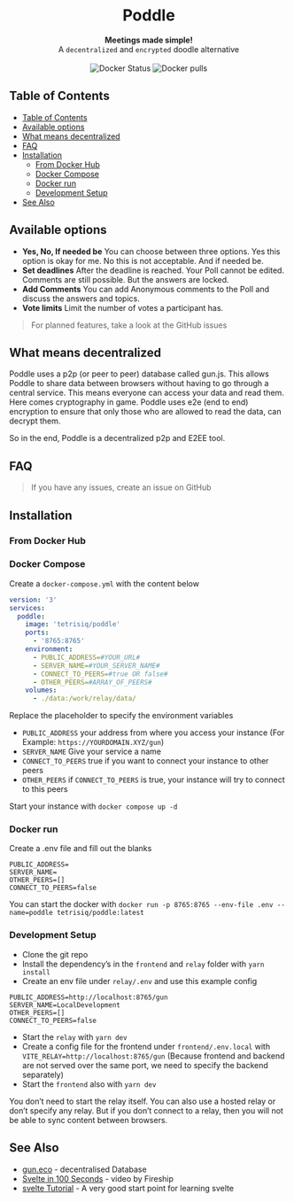 <h1 align="center">Poddle</h1>

<div align="center">
  <strong>Meetings made simple! </strong>
</div>
<div align="center">
  A <code>decentralized</code> and <code>encrypted</code> doodle alternative
</div>

<br />
<!-- badges -->
<div align="center">
  <!-- Build Status -->
    <img src="https://img.shields.io/docker/v/tetrisiq/poddle?logo=docker&style=flat-square"
      alt="Docker Status" />
  <!-- Docker pulls -->
    <img src="https://img.shields.io/docker/pulls/tetrisiq/poddle?logo=docker&style=flat-square"
      alt="Docker pulls" />
</div>

## Table of Contents

- [Table of Contents](#table-of-contents)
- [Available options](#available-options)
- [What means decentralized](#what-means-decentralized)
- [FAQ](#faq)
- [Installation](#installation)
  - [From Docker Hub](#from-docker-hub)
  - [Docker Compose](#docker-compose)
  - [Docker run](#docker-run)
  - [Development Setup](#development-setup)
- [See Also](#see-also)

## Available options

- **Yes, No, If needed be** You can choose between three options. Yes this option is okay for me. No this is not acceptable. And if needed be.
- **Set deadlines** After the deadline is reached. Your Poll cannot be edited. Comments are still possible. But the answers are locked.
- **Add Comments** You can add Anonymous comments to the Poll and discuss the answers and topics.
- **Vote limits** Limit the number of votes a participant has.

> For planned features, take a look at the GitHub issues

## What means decentralized

Poddle uses a p2p (or peer to peer) database called gun.js. This allows Poddle to share data between browsers without having to go through a central service. This means everyone can access your data and read them. Here comes cryptography in game. Poddle uses e2e (end to end) encryption to ensure that only those who are allowed to read the data, can decrypt them.

So in the end, Poddle is a decentralized p2p and E2EE tool.

## FAQ

> If you have any issues, create an issue on GitHub

## Installation

### From Docker Hub

### Docker Compose

Create a `docker-compose.yml` with the content below

```yaml
version: '3'
services:
  poddle:
    image: 'tetrisiq/poddle'
    ports:
      - '8765:8765'
    environment:
      - PUBLIC_ADDRESS=#YOUR_URL#
      - SERVER_NAME=#YOUR_SERVER_NAME#
      - CONNECT_TO_PEERS=#true OR false#
      - OTHER_PEERS=#ARRAY_OF_PEERS#
    volumes:
      - ./data:/work/relay/data/
```

Replace the placeholder to specify the environment variables

- `PUBLIC_ADDRESS` your address from where you access your instance (For Example: `https://YOURDOMAIN.XYZ/gun`)
- `SERVER_NAME` Give your service a name
- `CONNECT_TO_PEERS` true if you want to connect your instance to other peers
- `OTHER_PEERS` if `CONNECT_TO_PEERS` is true, your instance will try to connect to this peers

Start your instance with `docker compose up -d`

### Docker run

Create a .env file and fill out the blanks

```
PUBLIC_ADDRESS=
SERVER_NAME=
OTHER_PEERS=[]
CONNECT_TO_PEERS=false
```

You can start the docker with `docker run -p 8765:8765 --env-file .env --name=poddle tetrisiq/poddle:latest`

### Development Setup

- Clone the git repo
- Install the dependency’s in the `frontend` and `relay` folder with `yarn install`
- Create an env file under `relay/.env` and use this example config

```
PUBLIC_ADDRESS=http://localhost:8765/gun
SERVER_NAME=LocalDevelopment
OTHER_PEERS=[]
CONNECT_TO_PEERS=false
```

- Start the `relay` with `yarn dev`
- Create a config file for the frontend under `frontend/.env.local` with `VITE_RELAY=http://localhost:8765/gun` (Because frontend and backend are not served over the same port, we need to specify the backend separately)
- Start the `frontend` also with `yarn dev`

You don’t need to start the relay itself. You can also use a hosted relay or don’t specify any relay. But if you don’t connect to a relay, then you will not be able to sync content between browsers.

## See Also

- [gun.eco](https://gun.eco/) - decentralised Database
- [Svelte in 100 Seconds](https://www.youtube.com/watch?v=rv3Yq-B8qp4) - video by Fireship
- [svelte Tutorial](https://svelte.dev/tutorial/basics/) - A very good start point for learning svelte
